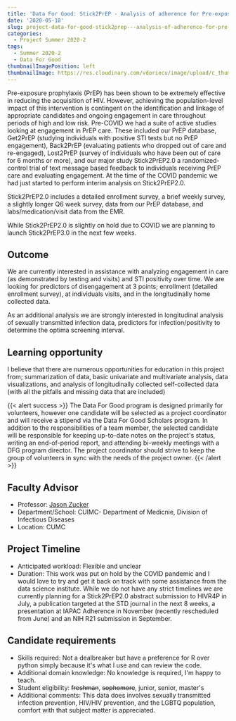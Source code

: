 ```yaml
---
title: 'Data For Good: Stick2PrEP - Analysis of adherence for Pre-exposure prophylaxis (PrEP) against HIV in observational and RCT interventions'
date: '2020-05-18'
slug: project-data-for-good-stick2prep---analysis-of-adherence-for-pre-exposure-prophylaxis-(prep)-against-hiv-in-observational-and-rct-interventions
categories:
  - Project Summer 2020-2
tags:
  - Summer 2020-2
  - Data For Good
thumbnailImagePosition: left
thumbnailImage: https://res.cloudinary.com/vdoriecu/image/upload/c_thumb,w_200,g_face/v1579110178/construction_c6dqbd.png
---
```

Pre-exposure prophylaxis (PrEP) has been shown to be extremely effective in reducing the acquisition of HIV.  However, achieving the population-level impact of this intervention is contingent on the identification and linkage of appropriate candidates and ongoing engagement in care throughout periods of high and low risk.  Pre-COVID we had a suite of active studies looking at engagement in PrEP care.  These included  our PrEP database, Get2PrEP (studying individuals with positive STI tests but no PrEP engagement), Back2PrEP (evaluating patients who dropped out of care and re-engaged), Lost2PrEP (survey of individuals who have been out of care for 6 months or more), and our major study Stick2PrEP2.0 a randomized-control trial of text message based feedback to individuals receiving PrEP care and evaluating engagement.  At the time of the COVID pandemic we had just started to perform interim analysis on Stick2PrEP2.0.

<!--more-->

Stick2PrEP2.0 includes a detailed enrollment survey, a brief weekly survey, a slightly longer Q6 week survey, data from our PrEP database, and labs/medication/visit data from the EMR.

While Stick2PrEP2.0 is slightly on hold due to COVID we are planning to launch Stick2PrEP3.0 in the next few weeks.

## Outcome

We are currently interested in assistance with analyzing engagement in care (as demonstrated by testing and visits) and STI positivity over time. We are looking for predictors of disengagement at 3 points; enrollment (detailed enrollment survey), at individuals visits, and in the longitudinally home collected data.   

As an additional analysis we are strongly interested in longitudinal analysis of sexually transmitted infection data, predictors for infection/positivity to determine the optima screening interval.

## Learning opportunity

I believe that there are numerous opportunities for education in this project from; summarization of data, basic univariate and multivariate analysis, data visualizations, and analysis of longitudinally collected self-collected data (with all the pitfalls and missing data that are included)

{{< alert success >}}
The Data For Good program is designed primarily for volunteers, however one candidate will be selected as a project coordinator and will receive a stipend via the Data For Good Scholars program. In addition to the responsibilities of a team member, the selected candidate will be responsible for keeping up-to-date notes on the project's status, writing an end-of-period report, and attending bi-weekly meetings with a DFG program director. The project coordinator should strive to keep the group of volunteers in sync with the needs of the project owner.
{{< /alert >}}

## Faculty Advisor
+ Professor: [Jason Zucker](https://www.stick2prep.com)
+ Department/School: CUIMC- Department of Medicnie, Division of Infectious Diseases
+ Location: CUMC

## Project Timeline
+ Anticipated workload: Flexible and unclear
+ Duration: This work was put on hold by the COVID pandemic and I would love to try and get it back on track with some assistance from the data science institute.  While we do not have any strict timelines we are currently planning for a Stick2PrEP2.0 abstract submission to HIVR4P in July, a publication targeted at the STD journal in the next 8 weeks, a presentation at IAPAC Adherence in November (recently rescheduled from June) and an NIH R21 submission in September.

## Candidate requirements
+ Skills required: Not a dealbreaker but have a preference for R over python simply because it's what I use and can review the code.
+ Additional domain knowledge: No knowledge is required, I'm happy to teach.
+ Student eligibility: ~~freshman~~, ~~sophomore~~, junior, senior, master's
+ Additional comments: This data does involves sexually transmitted infection prevention, HIV/HIV prevention, and the LGBTQ population, comfort with that subject matter is appreciated.

